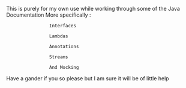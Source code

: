 This is purely for my own use while working through some of the Java Documentation
More specifically :

                    Interfaces
                    
                    Lambdas
                    
                    Annotations
                    
                    Streams
                    
                    And Mocking
                    
Have a gander if you so please but I am sure it will be of little help
